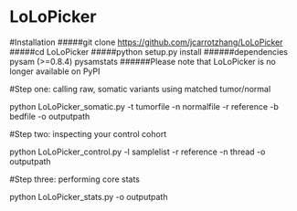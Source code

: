 # LoLoPicker

#Installation
#####git clone https://github.com/jcarrotzhang/LoLoPicker
#####cd LoLoPicker
#####python setup.py install
######dependencies pysam (>=0.8.4) pysamstats
######Please note that LoLoPicker is no longer available on PyPI

#Step one: calling raw, somatic variants using matched tumor/normal

python LoLoPicker_somatic.py -t tumorfile -n normalfile -r reference -b bedfile -o outputpath

#Step two: inspecting your control cohort

python LoLoPicker_control.py -l samplelist -r reference -n thread -o outputpath

#Step three: performing core stats

python LoLoPicker_stats.py -o outputpath


